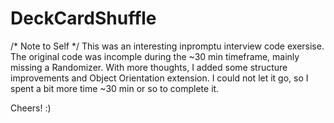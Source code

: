 # DeckCardShuffle
/* Note to Self */
This was an interesting inpromptu interview code exersise.
The original code was incomple during the ~30 min timeframe, mainly missing a Randomizer. 
With more thoughts, I  added some structure improvements and Object Orientation extension.
I could not let it go, so I spent a bit more time ~30 min or so to complete it. 

Cheers!
:)

